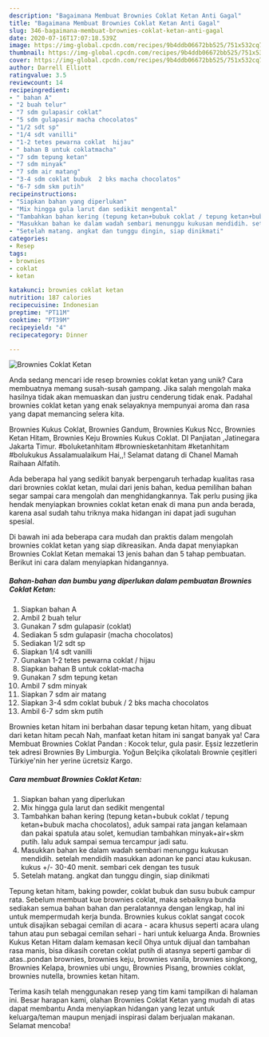 ```yaml
---
description: "Bagaimana Membuat Brownies Coklat Ketan Anti Gagal"
title: "Bagaimana Membuat Brownies Coklat Ketan Anti Gagal"
slug: 346-bagaimana-membuat-brownies-coklat-ketan-anti-gagal
date: 2020-07-16T17:07:18.539Z
image: https://img-global.cpcdn.com/recipes/9b4ddb06672bb525/751x532cq70/brownies-coklat-ketan-foto-resep-utama.jpg
thumbnail: https://img-global.cpcdn.com/recipes/9b4ddb06672bb525/751x532cq70/brownies-coklat-ketan-foto-resep-utama.jpg
cover: https://img-global.cpcdn.com/recipes/9b4ddb06672bb525/751x532cq70/brownies-coklat-ketan-foto-resep-utama.jpg
author: Darrell Elliott
ratingvalue: 3.5
reviewcount: 14
recipeingredient:
- " bahan A"
- "2 buah telur"
- "7 sdm gulapasir coklat"
- "5 sdm gulapasir macha chocolatos"
- "1/2 sdt sp"
- "1/4 sdt vanilli"
- "1-2 tetes pewarna coklat  hijau"
- " bahan B untuk coklatmacha"
- "7 sdm tepung ketan"
- "7 sdm minyak"
- "7 sdm air matang"
- "3-4 sdm coklat bubuk  2 bks macha chocolatos"
- "6-7 sdm skm putih"
recipeinstructions:
- "Siapkan bahan yang diperlukan"
- "Mix hingga gula larut dan sedikit mengental"
- "Tambahkan bahan kering (tepung ketan+bubuk coklat / tepung ketan+bubuk macha chocolatos), aduk sampai rata jangan kelamaan dan pakai spatula atau solet, kemudian tambahkan minyak+air+skm putih. lalu aduk sampai semua tercampur jadi satu."
- "Masukkan bahan ke dalam wadah sembari menunggu kukusan mendidih. setelah mendidih masukkan adonan ke panci atau kukusan. kukus +/- 30-40 menit. sembari cek dengan tes tusuk"
- "Setelah matang. angkat dan tunggu dingin, siap dinikmati"
categories:
- Resep
tags:
- brownies
- coklat
- ketan

katakunci: brownies coklat ketan 
nutrition: 187 calories
recipecuisine: Indonesian
preptime: "PT11M"
cooktime: "PT39M"
recipeyield: "4"
recipecategory: Dinner

---
```



![Brownies Coklat Ketan](https://img-global.cpcdn.com/recipes/9b4ddb06672bb525/751x532cq70/brownies-coklat-ketan-foto-resep-utama.jpg)

Anda sedang mencari ide resep brownies coklat ketan yang unik? Cara membuatnya memang susah-susah gampang. Jika salah mengolah maka hasilnya tidak akan memuaskan dan justru cenderung tidak enak. Padahal brownies coklat ketan yang enak selayaknya mempunyai aroma dan rasa yang dapat memancing selera kita.

Brownies Kukus Coklat, Brownies Gandum, Brownies Kukus Ncc, Brownies Ketan Hitam, Brownies Keju Brownies Kukus Coklat. DI Panjiatan ,Jatinegara Jakarta Timur. #boluketanhitam #browniesketanhitam #ketanhitam #bolukukus Assalamualaikum Hai,,! Selamat datang di Chanel Mamah Raihaan Alfatih.

Ada beberapa hal yang sedikit banyak berpengaruh terhadap kualitas rasa dari brownies coklat ketan, mulai dari jenis bahan, kedua pemilihan bahan segar sampai cara mengolah dan menghidangkannya. Tak perlu pusing jika hendak menyiapkan brownies coklat ketan enak di mana pun anda berada, karena asal sudah tahu triknya maka hidangan ini dapat jadi suguhan spesial.


Di bawah ini ada beberapa cara mudah dan praktis dalam mengolah brownies coklat ketan yang siap dikreasikan. Anda dapat menyiapkan Brownies Coklat Ketan memakai 13 jenis bahan dan 5 tahap pembuatan. Berikut ini cara dalam menyiapkan hidangannya.

<!--inarticleads1-->

##### Bahan-bahan dan bumbu yang diperlukan dalam pembuatan Brownies Coklat Ketan:

1. Siapkan  bahan A
1. Ambil 2 buah telur
1. Gunakan 7 sdm gulapasir (coklat)
1. Sediakan 5 sdm gulapasir (macha chocolatos)
1. Sediakan 1/2 sdt sp
1. Siapkan 1/4 sdt vanilli
1. Gunakan 1-2 tetes pewarna coklat / hijau
1. Siapkan  bahan B untuk coklat-macha
1. Gunakan 7 sdm tepung ketan
1. Ambil 7 sdm minyak
1. Siapkan 7 sdm air matang
1. Siapkan 3-4 sdm coklat bubuk / 2 bks macha chocolatos
1. Ambil 6-7 sdm skm putih


Brownies ketan hitam ini berbahan dasar tepung ketan hitam, yang dibuat dari ketan hitam pecah Nah, manfaat ketan hitam ini sangat banyak ya! Cara Membuat Brownies Coklat Pandan : Kocok telur, gula pasir. Eşsiz lezzetlerin tek adresi Brownies By Limburgia. Yoğun Belçika çikolatalı Brownie çeşitleri Türkiye&#39;nin her yerine ücretsiz Kargo. 

<!--inarticleads2-->

##### Cara membuat Brownies Coklat Ketan:

1. Siapkan bahan yang diperlukan
1. Mix hingga gula larut dan sedikit mengental
1. Tambahkan bahan kering (tepung ketan+bubuk coklat / tepung ketan+bubuk macha chocolatos), aduk sampai rata jangan kelamaan dan pakai spatula atau solet, kemudian tambahkan minyak+air+skm putih. lalu aduk sampai semua tercampur jadi satu.
1. Masukkan bahan ke dalam wadah sembari menunggu kukusan mendidih. setelah mendidih masukkan adonan ke panci atau kukusan. kukus +/- 30-40 menit. sembari cek dengan tes tusuk
1. Setelah matang. angkat dan tunggu dingin, siap dinikmati


Tepung ketan hitam, baking powder, coklat bubuk dan susu bubuk campur rata. Sebelum membuat kue brownies coklat, maka sebaiknya bunda sediakan semua bahan bahan dan peralatannya dengan lengkap, hal ini untuk mempermudah kerja bunda. Brownies kukus coklat sangat cocok untuk disajikan sebagai cemilan di acara - acara khusus seperti acara ulang tahun atau pun sebagai cemilan sehari - hari untuk keluarga Anda. Brownies Kukus Ketan Hitam dalam kemasan kecil Ohya untuk dijual dan tambahan rasa manis, bisa dikasih coretan coklat putih di atasnya seperti gambar di atas..pondan brownies, brownies keju, brownies vanila, brownies singkong, Brownies Kelapa, brownies ubi ungu, Brownies Pisang, brownies coklat, brownies nutella, brownies ketan hitam. 

Terima kasih telah menggunakan resep yang tim kami tampilkan di halaman ini. Besar harapan kami, olahan Brownies Coklat Ketan yang mudah di atas dapat membantu Anda menyiapkan hidangan yang lezat untuk keluarga/teman maupun menjadi inspirasi dalam berjualan makanan. Selamat mencoba!
